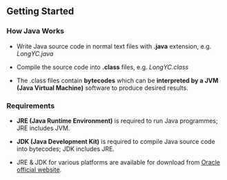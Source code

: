 ## Getting Started

### How Java Works

- Write Java source code in normal text files with **.java** extension, e.g. *LongYC.java*

- Compile the source code into **.class** files, e.g. *LongYC.class*

- The .class files contain **bytecodes** which can be **interpreted by a JVM (Java Virtual Machine)** software to produce desired results.

### Requirements

- **JRE (Java Runtime Environment)** is required to run Java programmes; JRE includes JVM.

- **JDK (Java Development Kit)** is required to compile Java source code into bytecodes; JDK includes JRE.

- JRE & JDK for various platforms are available for download from [Oracle official website](http://www.oracle.com/technetwork/java/javase/downloads/index.html "Java SE - Downloads | Oracle Technology Network | Oracle").
